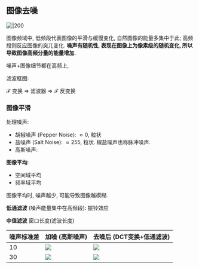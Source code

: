 ## 图像去噪

![|200](../../attach/图像处理_图像去噪.png)

图像频域中, 低频段代表图像的平滑与缓慢变化, 自然图像的能量多集中于此; 高频段则反应图像的突兀变化. **噪声有随机性, 表现在图像上为像素级的随机变化, 所以导致图像高频分量的能量增加.**

噪声+图像细节都在高频上, 

滤波框图: 

$\mathcal{F}$ 变换 $\Rightarrow$ 滤波器 $\Rightarrow$ $\mathcal{F}$ 反变换

### 图像平滑

处理噪声: 
- 胡椒噪声 (Pepper Noise): $\approx 0$, 粒状
- 盐噪声 (Salt Noise): $\approx 255$, 粒状. 椒盐噪声也称脉冲噪声.
- 高斯噪声: 

**图像平均**:
- 空间域平均
- 频率域平均

图像平均时, 噪声越少, 可能导致图像越模糊.

**低通滤波** (噪声能量集中在高频段): 振铃效应

**中值滤波** 窗口长度(滤波长度)

| 噪声标准差 | 加噪 (高斯噪声)                                                | 去噪后 (DCT变换+低通滤波)                                               |
| ---------- | ----------------------------------------------------- | ----------------------------------------------------- |
| 10         | ![](../../../attach/Pasted%20image%2020240109122013.png) | ![](../../../attach/Pasted%20image%2020240109122018.png) |
| 30         | ![](../../../attach/Pasted%20image%2020240109122028.png) | ![](../../../attach/Pasted%20image%2020240109122031.png)                                                      |
